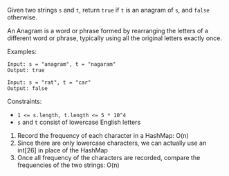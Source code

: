 Given two strings `s` and `t`, return `true` if `t` is an anagram of `s`, and `false` otherwise.

An Anagram is a word or phrase formed by rearranging the letters of a different word or phrase, typically using all the original letters exactly once.

Examples:
```
Input: s = "anagram", t = "nagaram"
Output: true

Input: s = "rat", t = "car"
Output: false
```

Constraints:
* `1 <= s.length, t.length <= 5 * 10^4`
* `s` and `t` consist of lowercase English letters

1. Record the frequency of each character in a HashMap: O(n)
2. Since there are only lowercase characters, we can actually use an int[26] in place of the HashMap
3. Once all frequency of the characters are recorded, compare the frequencies of the two strings: O(n)
